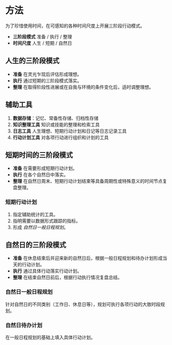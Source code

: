 # 方法

为了珍惜使用时间，在可感知的各种时间尺度上开展三阶段行动模式。

- **三阶段模式** 准备 / 执行 / 整理
- **时间尺度** 人生 / 短期 / 自然日

## 人生的三阶段模式

- **准备** 在灵光乍现后评估形成理想。
- **执行** 通过短期的三阶段模式落实。
- **整理** 在取得阶段性进展或在自我与环境的条件变化后，适时调整理想。

## 辅助工具

1. **数据存储**：记忆、常备性存储、归档性存储
2. **知识整理工具** 知识或技能的整理和检索工具
3. **日志工具** 人生理想、短期行动计划和日记等日志记录工具
4. **行动计划工具** 对各项行动进行组织和计划的工具

## 短期时间的三阶段模式

- **准备** 在需要形成短期行动计划。
- **执行** 在各个自然日中落实。
- **整理** 在自然日周末、短期行动计划结束等具备周期性或特殊意义的时间节点复盘整理。

### 短期行动计划

1. 指定辅助统计的工具。
2. 指明需要以数据形式跟踪的指标。
3. 形成 *自然日一般日程规划*。

## 自然日的三阶段模式

- **准备** 在休息结束后并迎来新的自然日后，根据一般日程规划和待办计划形成当天的行动计划。
- **执行** 通过具体行动落实行动计划。
- **整理** 在结束自然日前后，根据行动执行情况复盘总结。

### 自然日一般日程规划

针对自然日的不同类别（工作日、休息日等），规划可执行各项行动的大致时段规划。

### 自然日待办计划

在一般日程规划的基础上填入具体行动计划。
